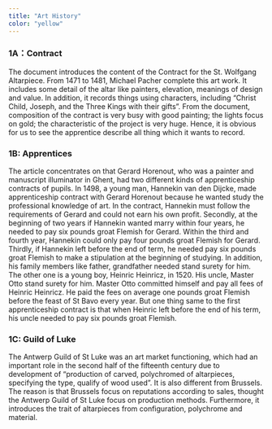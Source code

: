 ```yaml
---
title: "Art History"
color: "yellow"
---
```



<h3>1A：Contract</h3>
The document introduces the content of the Contract for the St. Wolfgang Altarpiece. 
From 1471 to 1481, Michael Pacher complete this art work. It includes some detail of 
the altar like painters, elevation, meanings of design and value. In addition, it records
things using characters, including “Christ Child, Joseph, and the Three Kings with their gifts”.
From the document, composition of the contract is very busy with good painting; the lights focus on gold;
the characteristic of the project is very huge. Hence, it is obvious for us to see the apprentice
describe all thing which it wants to record.

<h3>1B: Apprentices</h3>
The article concentrates on that Gerard Horenout, who was a painter and manuscript illuminator in Ghent, 
had two different kinds of apprenticeship contracts of pupils. In 1498, a young man, Hannekin van den Dijcke, 
made apprenticeship contract with Gerard Horenout because he wanted study the professional knowledge of art. 
In the contract, Hannekin must follow the requirements of Gerard and could not earn his own profit. Secondly, 
at the beginning of two years if Hannekin wanted marry within four years, he needed to pay six pounds groat 
Flemish for Gerard. Within the third and fourth year, Hannekin could only pay four pounds groat Flemish for Gerard. 
Thirdly, if Hannekin left before the end of term, he needed pay six pounds groat Flemish to make a stipulation 
at the beginning of studying. In addition, his family members like father, grandfather needed stand surety for him.
The other one is a young boy, Heinric Heinricz, in 1520. His uncle, Master Otto stand surety for him. Master Otto 
committed himself and pay all fees of Heinric Heinricz. He paid the fees on average one pounds groat Flemish before 
the feast of St Bavo every year. But one thing same to the first apprenticeship contract is that when Heinric left 
before the end of his term, his uncle needed to pay six pounds groat Flemish.

<h3>1C: Guild of Luke</h3>
The Antwerp Guild of St Luke was an art market functioning, which had an important role in the second half of the 
fifteenth century due to development of “production of carved, polychromed of altarpieces, specifying the type, 
qualify of wood used”. It is also different from Brussels. The reason is that Brussels focus on reputations according to sales,
thought the Antwerp Guild of St Luke focus on production methods. Furthermore, it introduces the trait of altarpieces 
from configuration, polychrome and material.
